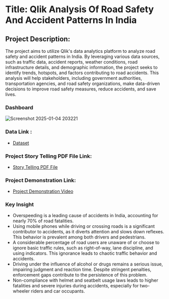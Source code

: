 # Title: Qlik Analysis Of Road Safety And Accident Patterns In India

## Project Description: 
The project aims to utilize Qlik's data analytics platform to analyze road safety and accident patterns in India. By leveraging various data sources, such as traffic data, accident reports, weather conditions, road infrastructure details, and demographic information, the project seeks to identify trends, hotspots, and factors contributing to road accidents. This analysis will help stakeholders, including government authorities, transportation agencies, and road safety organizations, make data-driven decisions to improve road safety measures, reduce accidents, and save lives.

### Dashboard
![Screenshot 2025-01-04 203221](https://github.com/user-attachments/assets/12a6e946-4891-41b8-978a-45b7d98139d5)


### Data Link : 
 - <a href="https://github.com/rdilipkumar931/Qlik-Data-Analysis-Project/tree/main/Road%20Accident%20Data"> Dataset </a>
### Project Story Telling PDF File Link: 
- <a href="https://drive.google.com/file/d/1qCFYflxSPfulV26mka4t0zIPw1v5z1wI/view?usp=sharing"> Story Telling PDF File </a>
### Project Demonstration Link: 
- <a href="https://drive.google.com/file/d/1fD7dA8-C7j75qeBv6Ee8nx4YZPQhLJ82/view?usp=sharing"> Project Demonstration Video </a>

### Key Insight
- Overspeeding is a leading cause of accidents in India, accounting for nearly 70% of road fatalities.
- Using mobile phones while driving or crossing roads is a significant contributor to accidents, as it diverts attention and slows down reflexes. This behavior is prevalent among both drivers and pedestrians.
- A considerable percentage of road users are unaware of or choose to ignore basic traffic rules, such as right-of-way, lane discipline, and using indicators. This ignorance leads to chaotic traffic behavior and accidents.
- Driving under the influence of alcohol or drugs remains a serious issue, impairing judgment and reaction time. Despite stringent penalties, enforcement gaps contribute to the persistence of this problem.
- Non-compliance with helmet and seatbelt usage laws leads to higher fatalities and severe injuries during accidents, especially for two-wheeler riders and car occupants.
